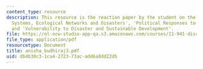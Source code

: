 ```yaml
---
content_type: resource
description: This resource is the reaction paper by the student on the topics 'Social
  Systems, Ecological Networks and Disasters', 'Political Responses to Natural Hazards',
  and 'Vulnerability to Disaster and Sustainable Development'.
file: https://ol-ocw-studio-app-qa.s3.amazonaws.com/courses/11-941-disaster-vulnerability-and-resilience-spring-2005/db4b30c31ca4272373acadd6a8dd22d5_anisha_budhiraj3.pdf
file_type: application/pdf
resourcetype: Document
title: anisha_budhiraj3.pdf
uid: db4b30c3-1ca4-2723-73ac-add6a8dd22d5
---
```

